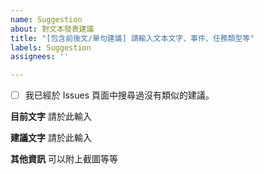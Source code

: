 ```yaml
---
name: Suggestion
about: 對文本發表建議
title: "[包含前後文/單句建議] 請輸入文本文字、事件、任務類型等"
labels: Suggestion
assignees: ''

---
```


- [ ] 我已經於 Issues 頁面中搜尋過沒有類似的建議。

**目前文字**
請於此輸入

**建議文字**
請於此輸入

**其他資訊**
可以附上截圖等等
